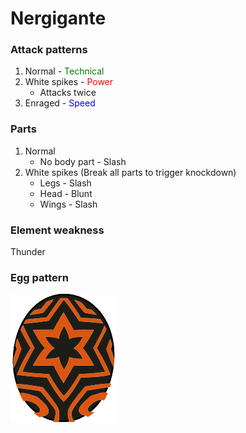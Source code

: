 # Nergigante

### Attack patterns
1. Normal - <span style="color:green">Technical</span>
2. White spikes - <span style="color:red">Power</span>
    - Attacks twice
3. Enraged - <span style="color:blue">Speed</span>

### Parts
1. Normal
    - No body part - Slash
2. White spikes (Break all parts to trigger knockdown)
    - Legs - Slash
    - Head - Blunt
    - Wings - Slash

### Element weakness
Thunder

### Egg pattern
![image info](../assets/nergigante.png)
